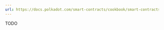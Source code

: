```yaml
---
url: https://docs.polkadot.com/smart-contracts/cookbook/smart-contracts/deploy-basic/
---
```


TODO
